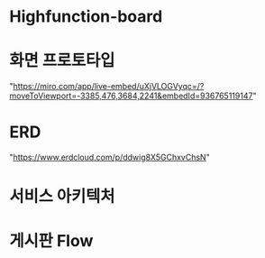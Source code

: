 # Highfunction-board
# 화면 프로토타입
"https://miro.com/app/live-embed/uXjVLOGVyqc=/?moveToViewport=-3385,476,3684,2241&embedId=936765119147" 

# ERD
"https://www.erdcloud.com/p/ddwig8X5GChxvChsN"

# 서비스 아키텍처

# 게시판 Flow
